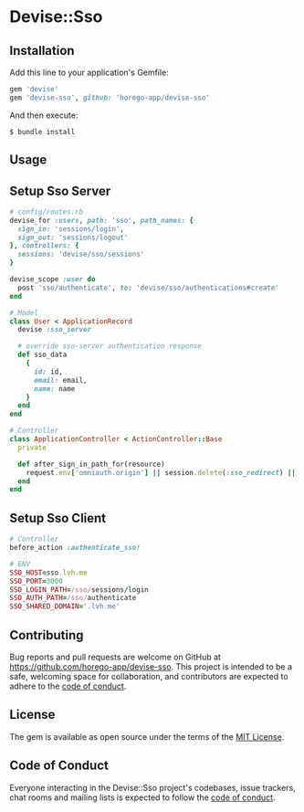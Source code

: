 # Devise::Sso
## Installation

Add this line to your application's Gemfile:

```ruby
gem 'devise'
gem 'devise-sso', github: 'horego-app/devise-sso'
```

And then execute:

    $ bundle install

## Usage

## Setup Sso Server

```ruby
# config/routes.rb
devise_for :users, path: 'sso', path_names: {
  sign_in: 'sessions/login',
  sign_out: 'sessions/logout'
}, controllers: {
  sessions: 'devise/sso/sessions'
}

devise_scope :user do
  post 'sso/authenticate', to: 'devise/sso/authentications#create'
end

# Model
class User < ApplicationRecord
  devise :sso_server

  # override sso-server authentication response
  def sso_data
    {
      id: id,
      email: email,
      name: name
    }
  end
end

# Controller
class ApplicationController < ActionController::Base
  private

  def after_sign_in_path_for(resource)
    request.env['omniauth.origin'] || session.delete(:sso_redirect) || stored_location_for(resource)
  end
end
```

## Setup Sso Client

```ruby
# Controller
before_action :authenticate_sso!

# ENV
SSO_HOST=sso.lvh.me
SSO_PORT=3000
SSO_LOGIN_PATH=/sso/sessions/login
SSO_AUTH_PATH=/sso/authenticate
SSO_SHARED_DOMAIN='.lvh.me'
```

## Contributing

Bug reports and pull requests are welcome on GitHub at https://github.com/horego-app/devise-sso. This project is intended to be a safe, welcoming space for collaboration, and contributors are expected to adhere to the [code of conduct](https://github.com/horego-app/devise-sso/blob/master/CODE_OF_CONDUCT.md).


## License

The gem is available as open source under the terms of the [MIT License](https://opensource.org/licenses/MIT).

## Code of Conduct

Everyone interacting in the Devise::Sso project's codebases, issue trackers, chat rooms and mailing lists is expected to follow the [code of conduct](https://github.com/horego-app/devise-sso/blob/master/CODE_OF_CONDUCT.md).
